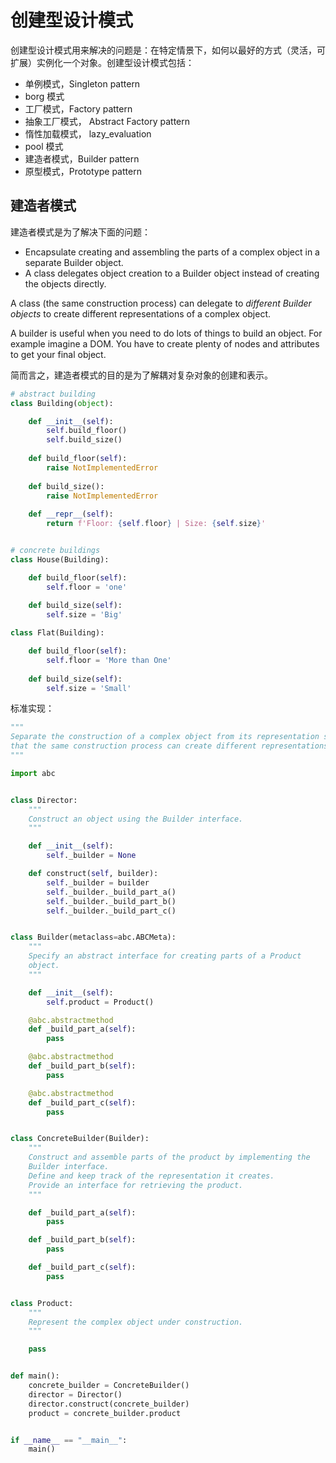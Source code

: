 # 创建型设计模式

创建型设计模式用来解决的问题是：在特定情景下，如何以最好的方式（灵活，可扩展）实例化一个对象。创建型设计模式包括：

- 单例模式，Singleton pattern
- borg 模式
- 工厂模式，Factory pattern
- 抽象工厂模式， Abstract Factory pattern
- 惰性加载模式， lazy_evaluation
- pool 模式
- 建造者模式，Builder pattern
- 原型模式，Prototype pattern


## 建造者模式

建造者模式是为了解决下面的问题：

- Encapsulate creating and assembling the parts of a complex object in a separate Builder object.
- A class delegates object creation to a Builder object instead of creating the objects directly.

A class (the same construction process) can delegate to _different Builder objects_ to create different representations of a complex object.

A builder is useful when you need to do lots of things to build an object. For example imagine a DOM. You have to create plenty of nodes and attributes to get your final object. 

简而言之，建造者模式的目的是为了解耦对复杂对象的创建和表示。

```python
# abstract building
class Building(object):

    def __init__(self):
        self.build_floor()
        self.build_size()
    
    def build_floor(self):
        raise NotImplementedError
    
    def build_size():
        raise NotImplementedError
    
    def __repr__(self):
        return f'Floor: {self.floor} | Size: {self.size}'


# concrete buildings
class House(Building):

    def build_floor(self):
        self.floor = 'one'
    
    def build_size(self):
        self.size = 'Big'

class Flat(Building):

    def build_floor(self):
        self.floor = 'More than One'
    
    def build_size(self):
        self.size = 'Small'
```


标准实现：

```python
"""
Separate the construction of a complex object from its representation so
that the same construction process can create different representations.
"""

import abc


class Director:
    """
    Construct an object using the Builder interface.
    """

    def __init__(self):
        self._builder = None

    def construct(self, builder):
        self._builder = builder
        self._builder._build_part_a()
        self._builder._build_part_b()
        self._builder._build_part_c()


class Builder(metaclass=abc.ABCMeta):
    """
    Specify an abstract interface for creating parts of a Product
    object.
    """

    def __init__(self):
        self.product = Product()

    @abc.abstractmethod
    def _build_part_a(self):
        pass

    @abc.abstractmethod
    def _build_part_b(self):
        pass

    @abc.abstractmethod
    def _build_part_c(self):
        pass


class ConcreteBuilder(Builder):
    """
    Construct and assemble parts of the product by implementing the
    Builder interface.
    Define and keep track of the representation it creates.
    Provide an interface for retrieving the product.
    """

    def _build_part_a(self):
        pass

    def _build_part_b(self):
        pass

    def _build_part_c(self):
        pass


class Product:
    """
    Represent the complex object under construction.
    """

    pass


def main():
    concrete_builder = ConcreteBuilder()
    director = Director()
    director.construct(concrete_builder)
    product = concrete_builder.product


if __name__ == "__main__":
    main()
```
